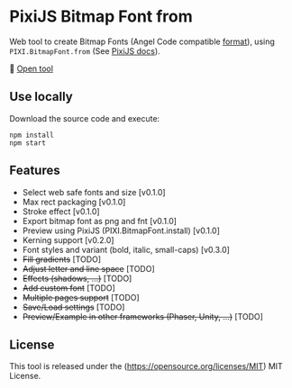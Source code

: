 # PixiJS Bitmap Font from

Web tool to create Bitmap Fonts (Angel Code compatible
[format](https://www.angelcode.com/products/bmfont/doc/file_format.html)), using `PIXI.BitmapFont.from`
(See [PixiJS docs](https://pixijs.download/dev/docs/PIXI.BitmapFont.html#from)).

:pushpin: [Open tool](https://bitmapfontfrom.jangarita.com)

## Use locally

Download the source code and execute:

```
npm install
npm start
```

## Features

* Select web safe fonts and size [v0.1.0]
* Max rect packaging [v0.1.0]
* Stroke effect [v0.1.0]
* Export bitmap font as png and fnt [v0.1.0]
* Preview using PixiJS (PIXI.BitmapFont.install) [v0.1.0]
* Kerning support [v0.2.0]
* Font styles and variant (bold, italic, small-caps) [v0.3.0]
* ~~Fill gradients~~ [TODO]
* ~~Adjust letter and line space~~ [TODO]
* ~~Effects (shadows, ...)~~ [TODO]
* ~~Add custom font~~ [TODO]
* ~~Multiple pages support~~ [TODO]
* ~~Save/Load settings~~ [TODO]
* ~~Preview/Example in other frameworks (Phaser, Unity, ...)~~ [TODO]

## License

This tool is released under the (https://opensource.org/licenses/MIT) MIT License.
